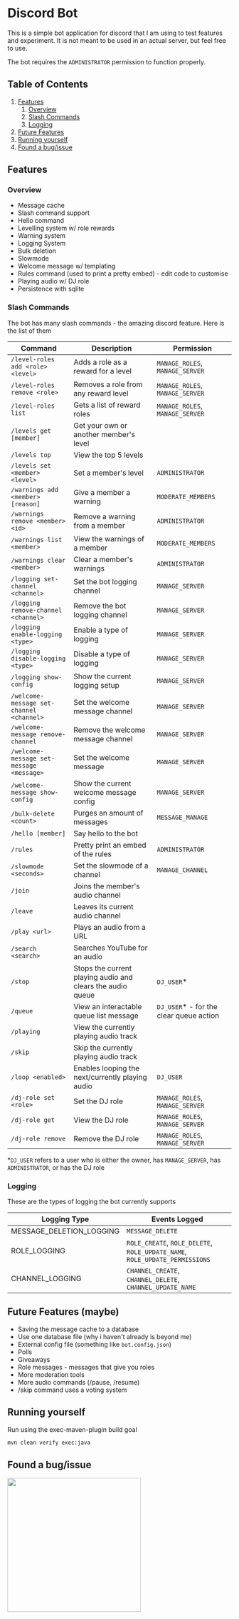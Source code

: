 # Discord Bot

This is a simple bot application for discord that I am using to test features and experiment.
It is not meant to be used in an actual server, but feel free to use.

The bot requires the `ADMINISTRATOR` permission to function properly.

## Table of Contents
1. [Features](#features)
    1. [Overview](#overview)
    2. [Slash Commands](#slash-commands)
    3. [Logging](#logging)
2. [Future Features](#future-features-maybe)
3. [Running yourself](#running-yourself)
4. [Found a bug/issue](#found-a-bugissue)

## Features

### Overview

- Message cache
- Slash command support
- Hello command
- Levelling system w/ role rewards
- Warning system
- Logging System
- Bulk deletion
- Slowmode
- Welcome message w/ templating
- Rules command (used to print a pretty embed) - edit code to customise
- Playing audio w/ DJ role
- Persistence with sqlite

### Slash Commands

The bot has many slash commands - the amazing discord feature. Here is the list of them

|Command|Description|Permission|
|---|---|---|
|`/level-roles add <role> <level>`| Adds a role as a reward for a level | `MANAGE_ROLES`, `MANAGE_SERVER` |
|`/level-roles remove <role>` | Removes a role from any reward level | `MANAGE_ROLES`, `MANAGE_SERVER` |
|`/level-roles list`| Gets a list of reward roles | `MANAGE_ROLES`, `MANAGE_SERVER` |
|`/levels get [member]`| Get your own or another member's level | |
|`/levels top`| View the top 5 levels | |
|`/levels set <member> <level>`| Set a member's level | `ADMINISTRATOR` |
|`/warnings add <member> [reason]`| Give a member a warning | `MODERATE_MEMBERS` |
|`/warnings remove <member> <id>`| Remove a warning from a member | `ADMINISTRATOR` |
|`/warnings list <member>`| View the warnings of a member | `MODERATE_MEMBERS` |
|`/warnings clear <member>`| Clear a member's warnings | `ADMINISTRATOR` |
|`/logging set-channel <channel>`| Set the bot logging channel | `MANAGE_SERVER` |
|`/logging remove-channel <channel>`| Remove the bot logging channel | `MANAGE_SERVER` |
|`/logging enable-logging <type>`| Enable a type of logging | `MANAGE_SERVER` |
|`/logging disable-logging <type>`| Disable a type of logging | `MANAGE_SERVER` |
|`/logging show-config`| Show the current logging setup | `MANAGE_SERVER` |
|`/welcome-message set-channel <channel>`| Set the welcome message channel | `MANAGE_SERVER` |
|`/welcome-message remove-channel`| Remove the welcome message channel | `MANAGE_SERVER` |
|`/welcome-message set-message <message>`| Set the welcome message | `MANAGE_SERVER` |
|`/welcome-message show-config`| Show the current welcome message config | `MANAGE_SERVER` |
|`/bulk-delete <count>`| Purges an amount of messages | `MESSAGE_MANAGE` |
|`/hello [member]`| Say hello to the bot | |
|`/rules`| Pretty print an embed of the rules | `ADMINISTRATOR` |
|`/slowmode <seconds>`| Set the slowmode of a channel | `MANAGE_CHANNEL` |
|`/join`| Joins the member's audio channel | |
|`/leave`| Leaves its current audio channel | |
|`/play <url>`| Plays an audio from a URL | |
|`/search <search>`| Searches YouTube for an audio | |
|`/stop`| Stops the current playing audio and clears the audio queue | `DJ_USER`\* |
|`/queue`| View an interactable queue list message | `DJ_USER`\* - for the clear queue action |
|`/playing`| View the currently playing audio track | |
|`/skip`| Skip the currently playing audio track | |
|`/loop <enabled>`| Enables looping the next/currently playing audio | `DJ_USER` |
|`/dj-role set <role>`| Set the DJ role | `MANAGE_ROLES`, `MANAGE_SERVER` |
|`/dj-role get`| View the DJ role | `MANAGE_ROLES`, `MANAGE_SERVER` |
|`/dj-role remove`| Remove the DJ role | `MANAGE_ROLES`, `MANAGE_SERVER` |

\*`DJ_USER` refers to a user who is either the owner, has `MANAGE_SERVER`, has `ADMINISTRATOR`, or has the DJ role

### Logging

These are the types of logging the bot currently supports

|Logging Type|Events Logged|
|---|---|
| MESSAGE_DELETION_LOGGING | `MESSAGE_DELETE` |
| ROLE_LOGGING | `ROLE_CREATE`, `ROLE_DELETE`, `ROLE_UPDATE_NAME`, `ROLE_UPDATE_PERMISSIONS` |
| CHANNEL_LOGGING | `CHANNEL_CREATE`, `CHANNEL_DELETE`, `CHANNEL_UPDATE_NAME` |

## Future Features (maybe)

- Saving the message cache to a database
- Use one database file (why i haven't already is beyond me)
- External config file (something like `bot.config.json`)
- Polls
- Giveaways
- Role messages - messages that give you roles
- More moderation tools
- More audio commands (/pause, /resume)
- /skip command uses a voting system

## Running yourself

Run using the exec-maven-plugin build goal

```bash
mvn clean verify exec:java
```

## Found a bug/issue

<img width="300" src="https://grayingout.repl.co/static/donttouchmygarbage.png" />
